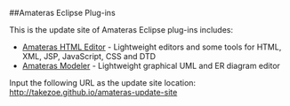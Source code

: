 ##Amateras Eclipse Plug-ins

This is the update site of Amateras Eclipse plug-ins includes:

- [Amateras HTML Editor](https://github.com/takezoe/amateras-html-editor) - Lightweight editors and some tools for HTML, XML, JSP, JavaScript, CSS and DTD
- [Amateras Modeler](https://github.com/takezoe/amateras-modeler) - Lightweight graphical UML and ER diagram editor

Input the following URL as the update site location: http://takezoe.github.io/amateras-update-site

